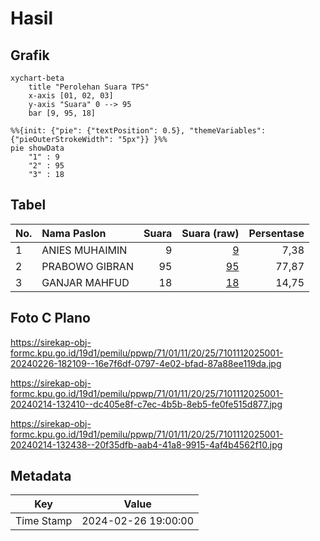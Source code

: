# Hasil

## Grafik

```mermaid
xychart-beta
    title "Perolehan Suara TPS"
    x-axis [01, 02, 03]
    y-axis "Suara" 0 --> 95
    bar [9, 95, 18]
```

```mermaid
%%{init: {"pie": {"textPosition": 0.5}, "themeVariables": {"pieOuterStrokeWidth": "5px"}} }%%
pie showData
    "1" : 9
    "2" : 95
    "3" : 18
```

## Tabel

| No. | Nama Paslon    | Suara | Suara (raw) | Persentase |
|:--- |:-------------- | -----:| -----------:| ----------:|
| 1   | ANIES MUHAIMIN | 9     | [9][p-1]    | 7,38       |
| 2   | PRABOWO GIBRAN | 95    | [95][p-2]   | 77,87      |
| 3   | GANJAR MAHFUD  | 18    | [18][p-3]   | 14,75      |


[p-1]: https://github.com/gigit-pemilu/pemilu-2024-71-sulawesi-utara/blob/main/pilpres/hitung-suara/sub/71-sulawesi-utara/sub/01-bolaang-mongondow/sub/11-dumoga-utara/sub/2025-dondomon-selatan/sub/001-tps/sub/paslon-1.txt
[p-2]: https://github.com/gigit-pemilu/pemilu-2024-71-sulawesi-utara/blob/main/pilpres/hitung-suara/sub/71-sulawesi-utara/sub/01-bolaang-mongondow/sub/11-dumoga-utara/sub/2025-dondomon-selatan/sub/001-tps/sub/paslon-2.txt
[p-3]: https://github.com/gigit-pemilu/pemilu-2024-71-sulawesi-utara/blob/main/pilpres/hitung-suara/sub/71-sulawesi-utara/sub/01-bolaang-mongondow/sub/11-dumoga-utara/sub/2025-dondomon-selatan/sub/001-tps/sub/paslon-3.txt

## Foto C Plano

https://sirekap-obj-formc.kpu.go.id/19d1/pemilu/ppwp/71/01/11/20/25/7101112025001-20240226-182109--16e7f6df-0797-4e02-bfad-87a88ee119da.jpg

https://sirekap-obj-formc.kpu.go.id/19d1/pemilu/ppwp/71/01/11/20/25/7101112025001-20240214-132410--dc405e8f-c7ec-4b5b-8eb5-fe0fe515d877.jpg

https://sirekap-obj-formc.kpu.go.id/19d1/pemilu/ppwp/71/01/11/20/25/7101112025001-20240214-132438--20f35dfb-aab4-41a8-9915-4af4b4562f10.jpg


## Metadata

| Key        | Value               |
| ---------- | ------------------- |
| Time Stamp | 2024-02-26 19:00:00 |



